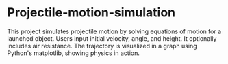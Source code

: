 # Projectile-motion-simulation
This project simulates projectile motion by solving equations of motion for a launched object. Users input initial velocity, angle, and height. It optionally includes air resistance. The trajectory is visualized in a graph using Python's matplotlib, showing physics in action.
